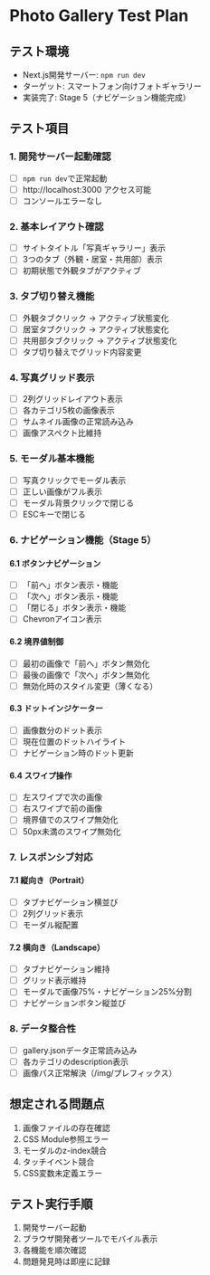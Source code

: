 # Photo Gallery Test Plan

## テスト環境
- Next.js開発サーバー: `npm run dev`
- ターゲット: スマートフォン向けフォトギャラリー
- 実装完了: Stage 5（ナビゲーション機能完成）

## テスト項目

### 1. 開発サーバー起動確認
- [ ] `npm run dev`で正常起動
- [ ] http://localhost:3000 アクセス可能
- [ ] コンソールエラーなし

### 2. 基本レイアウト確認
- [ ] サイトタイトル「写真ギャラリー」表示
- [ ] 3つのタブ（外観・居室・共用部）表示
- [ ] 初期状態で外観タブがアクティブ

### 3. タブ切り替え機能
- [ ] 外観タブクリック → アクティブ状態変化
- [ ] 居室タブクリック → アクティブ状態変化
- [ ] 共用部タブクリック → アクティブ状態変化
- [ ] タブ切り替えでグリッド内容変更

### 4. 写真グリッド表示
- [ ] 2列グリッドレイアウト表示
- [ ] 各カテゴリ5枚の画像表示
- [ ] サムネイル画像の正常読み込み
- [ ] 画像アスペクト比維持

### 5. モーダル基本機能
- [ ] 写真クリックでモーダル表示
- [ ] 正しい画像がフル表示
- [ ] モーダル背景クリックで閉じる
- [ ] ESCキーで閉じる

### 6. ナビゲーション機能（Stage 5）
#### 6.1 ボタンナビゲーション
- [ ] 「前へ」ボタン表示・機能
- [ ] 「次へ」ボタン表示・機能
- [ ] 「閉じる」ボタン表示・機能
- [ ] Chevronアイコン表示

#### 6.2 境界値制御
- [ ] 最初の画像で「前へ」ボタン無効化
- [ ] 最後の画像で「次へ」ボタン無効化
- [ ] 無効化時のスタイル変更（薄くなる）

#### 6.3 ドットインジケーター
- [ ] 画像数分のドット表示
- [ ] 現在位置のドットハイライト
- [ ] ナビゲーション時のドット更新

#### 6.4 スワイプ操作
- [ ] 左スワイプで次の画像
- [ ] 右スワイプで前の画像
- [ ] 境界値でのスワイプ無効化
- [ ] 50px未満のスワイプ無効化

### 7. レスポンシブ対応
#### 7.1 縦向き（Portrait）
- [ ] タブナビゲーション横並び
- [ ] 2列グリッド表示
- [ ] モーダル縦配置

#### 7.2 横向き（Landscape）
- [ ] タブナビゲーション維持
- [ ] グリッド表示維持
- [ ] モーダルで画像75%・ナビゲーション25%分割
- [ ] ナビゲーションボタン縦並び

### 8. データ整合性
- [ ] gallery.jsonデータ正常読み込み
- [ ] 各カテゴリのdescription表示
- [ ] 画像パス正常解決（/img/プレフィックス）

## 想定される問題点
1. 画像ファイルの存在確認
2. CSS Module参照エラー
3. モーダルのz-index競合
4. タッチイベント競合
5. CSS変数未定義エラー

## テスト実行手順
1. 開発サーバー起動
2. ブラウザ開発者ツールでモバイル表示
3. 各機能を順次確認
4. 問題発見時は即座に記録